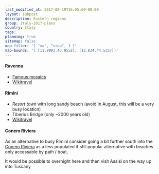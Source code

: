 ```yaml
---
last_modified_at: 2017-02-19T16:05:00-08:00
layout: subpost
description: Eastern regions
group: italy-2017-plans
country: Italy
tags: 
planning: true
sitemap: false
map-filter: '[ "==", "step", 1 ]'
map-bounds: '[ [11.9003,43.9552], [12.834,44.5337]]'
---
```


#### Ravenna

- [Famous mosaics](http://www.ravennamosaici.it/?lang=en)
- [Wikitravel](http://wikitravel.org/en/Ravenna)

#### Rimini

- *Resort town* with long sandy beach (avoid in August, this will be a very busy location)
- Tiberius Bridge (only ~2000 years old)
- [Wikitravel](http://wikitravel.org/en/Rimini)

#### Conero Riviera

As an alternative to busy Rimini consider going a bit further south into the [Conero Riviera](http://www.italia.it/en/discover-italy/the-marches/poi/the-conero-riviera.html) as a less populated if still popular alternative with beaches only accessable by path / boat.

It would be possible to overnight here and then visit Assisi on the way up into Tuscany
